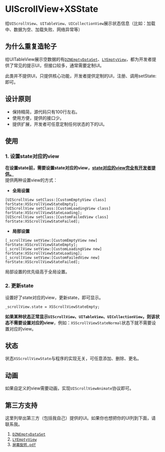 # UIScrollView+XSState

给`UIScrollView`、`UITableView`、`UICollectionView`展示状态信息（比如：加载中、数据为空、加载失败、网络异常等）

## 为什么重复造轮子

给UITableView展示空数据的有[`DZNEmptyDataSet`](https://github.com/dzenbot/DZNEmptyDataSet)、[`LYEmptyView`](https://github.com/dev-liyang/LYEmptyView)，都为开发者提供了常见的提示UI，但接口较多，通常需要定制UI。

此类并不提供UI，只提供核心功能，开发者提供定制的UI，注册、调用setState:即可。

## 设计原则
-  保持精简，源代码只有100行左右。
-  使用方便，提供的接口少。
-  提供扩展，开发者可任意定制任何状态的下的UI。

## 使用

### 1.  设置state对应的view

**在设置state前，需要设置state对应的view，<u>state对应的view完全有开发者提供。</u>**  
提供两种设置view的方式：  

-  **全局设置**  

``` objc
[UIScrollView setClass:[CustomEmptyView class] forState:XSScrollViewStateEmpty];
[UIScrollView setClass:[CustomLoadingView class] forState:XSScrollViewStateLoading];
[UIScrollView setClass:[CustomFailedView class] forState:XSScrollViewStateFailed];
```

-  **局部设置** 

``` objc
[_scrollView setView:[CustomEmptyView new] forState:XSScrollViewStateEmpty];
[_scrollView setView:[CustomLoadingView new] forState:XSScrollViewStateLoading];
[_scrollView setView:[CustomFailedView new] forState:XSScrollViewStateFailed];
```

局部设置的优先级高于全局设置。

### 2.  更新state

设置好了state对应的view，更新state，即可显示。

``` objc
_scrollView.state = XSScrollViewStateEmpty;
```

**如果某种状态正常显示`UIScrollView`、`UITableView`、`UICollectionView`，则该状态不需要设置对应的view**，例如：`XSScrollViewStateNormal`状态下就不需要设置对应的view。  

## 状态
 
状态`XSScrollViewState`与程序的实现无关，可任意添加、删除、更名。

## 动画

如果自定义的view需要动画，实现`UIScrollViewAnimate`协议即可。

## 第三方支持

这里列举出第三方（包括我自己）提供的UI。如果你也想把你的UI列到下面，请联系我。

1. [`DZNEmptyDataSet`](https://github.com/dzenbot/DZNEmptyDataSet)
2. [`LYEmptyView`](https://github.com/dev-liyang/LYEmptyView)
3. [`屏幕旋转.pdf`](./屏幕旋转.pdf)
